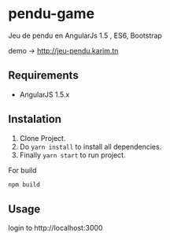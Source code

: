 # pendu-game
Jeu de pendu en AngularJs 1.5 , ES6, Bootstrap

demo -> http://jeu-pendu.karim.tn


## Requirements
- AngularJS 1.5.x


## Instalation

1. Clone Project.
2. Do `yarn install` to install all dependencies.
3. Finally `yarn start` to run project.

For build
```sh
npm build
```

## Usage



login to http://localhost:3000



